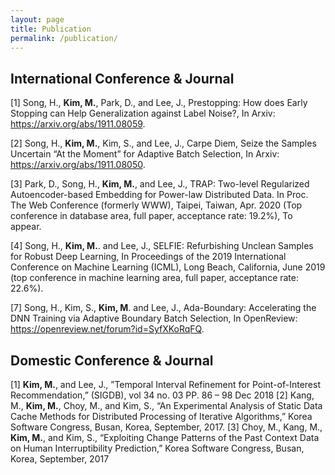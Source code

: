 ```yaml
---
layout: page
title: Publication
permalink: /publication/
---
```


## International Conference & Journal
[1] Song, H., **Kim, M.**, Park, D., and Lee, J., Prestopping: How does Early Stopping can Help Generalization against Label Noise?, In Arxiv: https://arxiv.org/abs/1911.08059.

[2] Song, H., **Kim, M.**, Kim, S., and Lee, J., Carpe Diem, Seize the Samples Uncertain “At the Moment” for Adaptive Batch Selection, In Arxiv: https://arxiv.org/abs/1911.08050.

[3] Park, D., Song, H., **Kim, M.**, and Lee, J., TRAP: Two-level Regularized Autoencoder-based Embedding for Power-law Distributed Data. In Proc. The Web Conference (formerly WWW), Taipei, Taiwan, Apr. 2020 (Top conference in database area, full paper, acceptance rate: 19.2%), To appear.

[4] Song, H., **Kim, M.**. and Lee, J., SELFIE: Refurbishing Unclean Samples for Robust Deep Learning, In Proceedings of the 2019 International Conference on Machine Learning (ICML), Long Beach, California, June 2019 (top conference in machine learning area, full paper, acceptance rate: 22.6%).

[7] Song, H., Kim, S., **Kim, M**. and Lee, J., Ada-Boundary: Accelerating the DNN Training via Adaptive Boundary Batch Selection, In OpenReview: https://openreview.net/forum?id=SyfXKoRqFQ.

## Domestic Conference & Journal

[1] **Kim, M.**, and Lee, J., ”Temporal Interval Refinement for Point-of-Interest Recommendation,” (SIGDB), vol 34 no. 03 PP. 86 – 98 Dec 2018
[2] Kang, M., **Kim, M.**, Choy, M., and Kim, S., “An Experimental Analysis of Static Data Cache Methods for Distributed Processing of Iterative Algorithms,” Korea Software Congress, Busan, Korea, September,
2017.
[3] Choy, M., Kang, M., **Kim, M.**, and Kim, S., “Exploiting Change Patterns of the Past Context Data on Human Interruptibility Prediction,” Korea Software Congress, Busan, Korea, September, 2017

